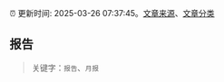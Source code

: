 :alarm_clock: 更新时间: 2025-03-26 07:37:45。[文章来源](/README.md)、[文章分类](/TAGS.md)

## 报告


> 关键字：`报告`、`月报`



